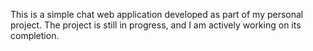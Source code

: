 This is a simple chat web application developed as part of my personal project. The project is still in progress, and I am actively working on its completion.
